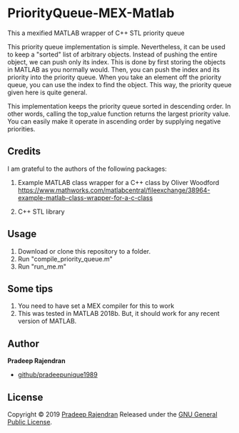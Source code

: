 # PriorityQueue-MEX-Matlab
This a mexified MATLAB wrapper of C++ STL priority queue

This priority queue implementation is simple. Nevertheless, it can be used to keep a "sorted" list of arbitrary objects.
Instead of pushing the entire object, we can push only its index.
This is done by first storing the objects in MATLAB as you normally would. Then, you can push the index and its priority into the priority queue.
When you take an element off the priority queue, you can use the index to find the object. This way, the priority queue given here is quite general.

This implementation keeps the priority queue sorted in descending order. In other words, calling the top_value function returns the largest priority value.
You can easily make it operate in ascending order by supplying negative priorities.

## Credits
I am grateful to the authors of the following packages:

1) Example MATLAB class wrapper for a C++ class by Oliver Woodford
https://www.mathworks.com/matlabcentral/fileexchange/38964-example-matlab-class-wrapper-for-a-c-class

2) C++ STL library

## Usage
1) Download or clone this repository to a folder.
2) Run "compile_priority_queue.m"
3) Run "run_me.m"


## Some tips
1) You need to have set a MEX compiler for this to work
2) This was tested in MATLAB 2018b. But, it should work for any recent version of MATLAB.

## Author

**Pradeep Rajendran**

* [github/pradeepunique1989](https://github.com/pradeepunique1989)

## License

Copyright © 2019 [Pradeep Rajendran](https://github.com/pradeepunique1989)
Released under the [GNU General Public License](https://github.com/pradeepunique1989/PriorityQueue-MEX-Matlab/blob/master/LICENSE).